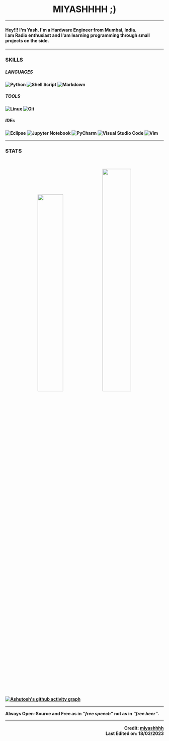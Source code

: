 <h1 align="center">
<b>MIYASHHHH ;)
</h1>


---

<h4>Hey!!! I'm Yash. I'm a Hardware Engineer from Mumbai, India. <br>
I am Radio enthusiast and I'am learning programming through small projects on the side.
</h4>

---

### SKILLS

##### LANGUAGES

<div class="SkillsImagesTools" align="left">

![Python](https://img.shields.io/badge/Python-3776AB?style=for-the-badge&logo=python&logoColor=white)&nbsp;![Shell Script](https://img.shields.io/badge/Shell_Script-121011?style=for-the-badge&logo=gnu-bash&logoColor=white)&nbsp;![Markdown](https://img.shields.io/badge/markdown-%23000000.svg?style=for-the-badge&logo=markdown&logoColor=white)&nbsp;

</div>

##### TOOLS

<div class="SkillsImagesTools" align="left">


![Linux](https://img.shields.io/badge/Linux-FCC624?style=for-the-badge&logo=linux&logoColor=black)&nbsp;![Git](https://img.shields.io/badge/GIT-E44C30?style=for-the-badge&logo=git&logoColor=white)&nbsp;

</div>

##### IDEs

<div class="SkillsImagesIDEs" align="left">

![Eclipse](https://img.shields.io/badge/Eclipse-FE7A16.svg?style=for-the-badge&logo=Eclipse&logoColor=white)&nbsp;![Jupyter Notebook](https://img.shields.io/badge/jupyter-%23FA0F00.svg?style=for-the-badge&logo=jupyter&logoColor=white)&nbsp;![PyCharm](https://img.shields.io/badge/pycharm-143?style=for-the-badge&logo=pycharm&logoColor=black&color=black&labelColor=green)&nbsp;![Visual Studio Code](https://img.shields.io/badge/Visual%20Studio%20Code-0078d7.svg?style=for-the-badge&logo=visual-studio-code&logoColor=white)&nbsp;![Vim](https://img.shields.io/badge/VIM-%2311AB00.svg?style=for-the-badge&logo=vim&logoColor=white)&nbsp;

</div>

---

### STATS

<br>

<p align="center">
<img width="40%" src="https://github-readme-stats.vercel.app/api?username=miyashhhh&show_icons=true&theme=graywhite&hide_border=true" />
<img width="42.5%" src="https://github-readme-streak-stats.herokuapp.com/?user=miyashhhh&theme=graywhite&hide_border=true" />
</p>

[![Ashutosh's github activity graph](https://github-readme-activity-graph.cyclic.app/graph?username=miyashhhh&bg_color=ffffff&color=616161&line=000000&point=595959&area=true&hide_border=true)](https://github.com/ashutosh00710/github-readme-activity-graph)

---

Always **Open-Source** and **Free** as in _**“free speech”**_  not as in  _**“free beer”**_.

---

<div class="CreditsTimestamp" align="right">
<p>
Credit: <a href="https://github.com/miyashhhh">miyashhhh</a><br>
Last Edited on: 18/03/2023
</p>
</div>